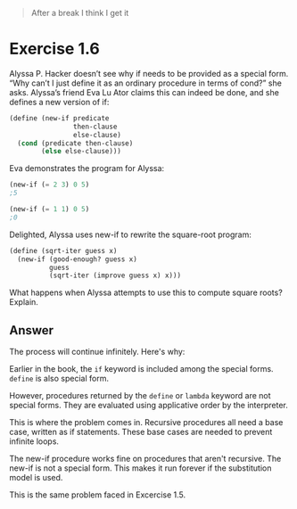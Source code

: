 > After a break I think I get it

# Exercise 1.6 
Alyssa P. Hacker doesn’t see why if needs to be provided as a special form. “Why can’t I just define it as an ordinary procedure in terms of cond?” she asks. Alyssa’s friend Eva Lu Ator claims this can indeed be done, and she defines a new version of if:

```scheme
(define (new-if predicate 
                then-clause 
                else-clause)
  (cond (predicate then-clause)
        (else else-clause)))
```
Eva demonstrates the program for Alyssa:

```scheme
(new-if (= 2 3) 0 5)
;5

(new-if (= 1 1) 0 5)
;0
```
Delighted, Alyssa uses new-if to rewrite the square-root program:

```scheme
(define (sqrt-iter guess x)
  (new-if (good-enough? guess x)
          guess
          (sqrt-iter (improve guess x) x)))
```
What happens when Alyssa attempts to use this to compute square roots? Explain.

## Answer

The process will continue infinitely. Here's why:

Earlier in the book, the `if` keyword is included among the special forms. `define` is also special form. 

However, procedures returned by the `define`  or `lambda` keyword are not special forms. They are evaluated  using applicative order by the interpreter.

This is where the problem comes in. Recursive procedures all need a base case, written as if statements. These base cases are needed to prevent infinite loops. 

The new-if procedure works fine on procedures that aren't recursive. The new-if is not a special form. This makes it run forever if the substitution model is used.

This is the same problem faced in Excercise 1.5.